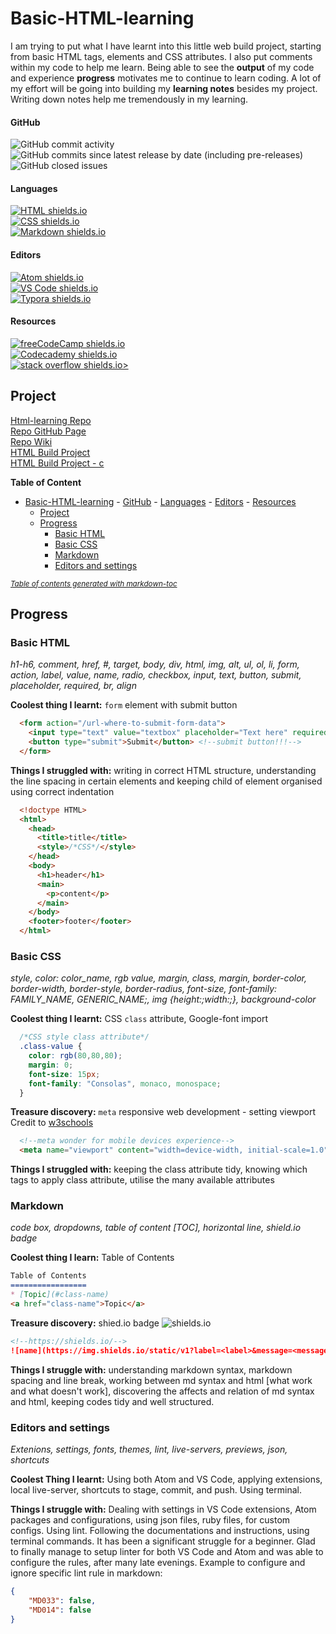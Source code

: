 # Basic-HTML-learning

I am trying to put what I have learnt into this little web build project, starting from basic HTML tags, elements and CSS attributes. I also put comments within my code to help me learn. Being able to see the **output** of my code and experience **progress** motivates me to continue to learn coding. A lot of my effort will be going into building my **learning notes** besides my project. Writing down notes help me tremendously in my learning.  

#### GitHub

![GitHub commit activity](https://img.shields.io/github/commit-activity/m/mcjoules/html-learning?color=brightgreen&logo=Github)  
![GitHub commits since latest release by date (including pre-releases)](https://img.shields.io/github/commits-since/mcjoules/html-learning/v1.0.0?color=brightgreen&include_prereleases&logo=Github)  
![GitHub closed issues](https://img.shields.io/github/issues-closed/mcjoules/html-learning?logo=GitHub&color=brightgreen)  

#### Languages

<a href="https://html.spec.whatwg.org/" target="_blank"><img alt="HTML shields.io" src="https://img.shields.io/static/v1?label=HTML&message=build&color=green&logo=HTML5"></a>  
<a href="https://www.w3.org/Style/CSS/Overview.en.html" target="_blank"><img alt="CSS shields.io" src="https://img.shields.io/static/v1?label=CSS&message=build&color=green&logo=CSS3"></a>  
<a href="https://daringfireball.net/projects/markdown/" target="_blank"><img alt="Markdown shields.io" src="https://img.shields.io/static/v1?label=Markdown&message=build&color=green&logo=Markdown"></a>  

#### Editors

<a href="https://atom.io/" target="_blank"><img alt="Atom shields.io" src="https://img.shields.io/static/v1?label=Atom&message=editor&color=teal&logo=Atom"></a>  
<a href="https://code.visualstudio.com/" target="_blank"><img alt="VS Code shields.io" src="https://img.shields.io/static/v1?label=VS%20Code&message=editor&color=teal&logo=Visual%20Studio%20Code"></a>  
<a href="https://typora.io/" target="_blank"><img alt="Typora shields.io" src="https://img.shields.io/static/v1?label=Typora&message=editor&color=teal&logo="></a>

#### Resources

<a href="https://www.freecodecamp.org/" target="_blank"><img alt="freeCodeCamp shields.io" src="https://img.shields.io/static/v1?label=freeCodeCamp&message=resource&color=yellow&logo=freeCodeCamp"></a>  
<a href="https://www.codecademy.com/learn" target="_blank"><img alt="Codecademy shields.io" src="https://img.shields.io/static/v1?label=Codecademy&message=resource&color=yellow&logo=Codecademy"></a>  
<a href="https://stackoverflow.com/" target="_blank"><img alt="stack overflow shields.io>" src="https://img.shields.io/static/v1?label=Stack Overflow&message=resource&color=yellow&logo=Stack Overflow"></a>

## Project

[Html-learning Repo](https://github.com/mcjoules/html-learning)  
[Repo GitHub Page](https://mcjoules.github.io/html-learning)  
[Repo Wiki](https://github.com/mcjoules/html-learning/wiki)  
[HTML Build Project](https://mcjoules.github.io/html-learning/web-build-project/htmlbasic.html)  
[HTML Build Project - c](https://mcjoules.github.io/html-learning/web-build-project/htmlbasic-c)  

**Table of Content**

- [Basic-HTML-learning](#basic-html-learning)
      - [GitHub](#github)
      - [Languages](#languages)
      - [Editors](#editors)
      - [Resources](#resources)
  - [Project](#project)
  - [Progress](#progress)
    - [Basic HTML](#basic-html)
    - [Basic CSS](#basic-css)
    - [Markdown](#markdown)
    - [Editors and settings](#editors-and-settings)

<small><i><a href='http://ecotrust-canada.github.io/markdown-toc/'>Table of contents generated with markdown-toc</a></i></small>

## Progress

### Basic HTML

_h1-h6, comment, href, #, target, body, div, html, img, alt, ul, ol, li, form, action, label, value, name, radio, checkbox, input, text, button, submit, placeholder, required, br, align_
<br/>

**Coolest thing I learnt:** `form` element with submit button

```html
  <form action="/url-where-to-submit-form-data">
    <input type="text" value="textbox" placeholder="Text here" required> <!--required attribute, required before submit-->
    <button type="submit">Submit</button> <!--submit button!!!-->
  </form>
```

**Things I struggled with:** writing in correct HTML structure, understanding the line spacing in certain elements and keeping child of element organised using correct indentation

```html
  <!doctype HTML>
  <html>
    <head>
      <title>title</title>
      <style>/*CSS*/</style>
    </head>
    <body>
      <h1>header</h1>
      <main>
        <p>content</p>
      </main>
    </body>
    <footer>footer</footer>
  </html>
```

### Basic CSS

_style, color: color_name, rgb value, margin, class, margin, border-color, border-width, border-style, border-radius, font-size, font-family: FAMILY_NAME, GENERIC_NAME;, img {height:;width:;}, background-color_
<br/>

**Coolest thing I learnt:** CSS `class` attribute, Google-font import

```css
  /*CSS style class attribute*/
  .class-value {
    color: rgb(80,80,80);
    margin: 0;
    font-size: 15px;
    font-family: "Consolas", monaco, monospace;
  }
```

**Treasure discovery:** `meta` responsive web development - setting viewport <br>
Credit to [w3schools](https://www.w3schools.com/css/css_rwd_viewport.asp)  

```html
  <!--meta wonder for mobile devices experience-->
  <meta name="viewport" content="width=device-width, initial-scale=1.0">
```

**Things I struggled with:** keeping the class attribute tidy, knowing which tags to apply class attribute, utilise the many available attributes

### Markdown

_code box, dropdowns, table of content [TOC], horizontal line, shield.io badge_
<br/>

**Coolest thing I learn:** Table of Contents

```markdown
Table of Contents
=================
* [Topic](#class-name)
<a href="class-name">Topic</a>
```

**Treasure discovery:** shied.io badge ![shields.io](https://img.shields.io/static/v1?label=shields.io&message=badge&color=%3Cbrightgreen%3E&logo=Shields.io)

```markdown
<!--https://shields.io/-->
![name](https://img.shields.io/static/v1?label=<label>&message=<message>&color=<color>&logo=<name>)
```

**Things I struggle with:** understanding markdown syntax, markdown spacing and line break, working between md syntax and html [what work and what doesn't work], discovering the affects and relation of md syntax and html, keeping codes tidy and well structured.

### Editors and settings

*Extenions, settings, fonts, themes, lint, live-servers, previews, json, shortcuts*  

**Coolest Thing I learnt:** Using both Atom and VS Code, applying extensions, local live-server, shortcuts to stage, commit, and push. Using terminal.  

**Things I struggle with:** Dealing with settings in VS Code extensions, Atom packages and configurations, using json files, ruby files, for custom configs. Using lint. Following the documentations and instructions, using terminal commands. It has been a significant struggle for a beginner. Glad to finally manage to setup linter for both VS Code and Atom and was able to configure the rules, after many late evenings. Example to configure and ignore specific lint rule in markdown:  

```json
{
    "MD033": false,
    "MD014": false
}
```
